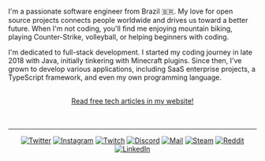 <br />
<br />
<br />

I'm a passionate software engineer from Brazil 🇧🇷. My love for open source projects connects people worldwide and drives us toward a better future. When I'm not coding, you'll find me enjoying mountain biking, playing Counter-Strike, volleyball, or helping beginners with coding.

I'm dedicated to full-stack development. I started my coding journey in late 2018 with Java, initially tinkering with Minecraft plugins. Since then, I've grown to develop various applications, including SaaS enterprise projects, a TypeScript framework, and even my own programming language.

<br />

<div align="center">
  <a href="https://arthur.place">Read free tech articles in my website!</a>
</div>

<br />
<br />

<hr />
<div align="center">

[![Twitter](https://img.shields.io/badge/Twitter-black?style=flat-square&logo=x)](https://twitter.com/arthurfiorette)
[![Instagram](https://img.shields.io/badge/Instagram-black?style=flat-square&logo=instagram)](https://instagram.com/arthurfiorette)
[![Twitch](https://img.shields.io/badge/Twitch-black?style=flat-square&logo=twitch)](https://twitch.tv.com/arthurfiorette)
[![Discord](https://img.shields.io/badge/Discord-black?style=flat-square&logo=discord)](https://discordapp.com/users/339896687466381312)
[![Mail](https://img.shields.io/badge/Mail-black?style=flat-square&logo=gmail)](mailto://contato@arthur.place)
[![Steam](https://img.shields.io/badge/Steam-black?style=flat-square&logo=steam)](https://steamcommunity.com/profiles/76561198850668121)
[![Reddit](https://img.shields.io/badge/Reddit-black?style=flat-square&logo=reddit)](https://www.reddit.com/user/Hazork_)
[![LinkedIn](https://img.shields.io/badge/LinkedIn-black?style=flat-square&logo=linkedIn&logoColor=0073B1)](https://linkedin.com/in/arthurfiorette)

</div>

<br />
